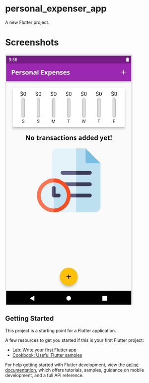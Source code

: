 # personal_expenser_app

A new Flutter project.

# Screenshots
<img src="https://github.com/program333/FlutterPersonalExpensesTrackerApp/blob/main/K2.jpg?raw=true" alt="imag1" />

## Getting Started

This project is a starting point for a Flutter application.

A few resources to get you started if this is your first Flutter project:

- [Lab: Write your first Flutter app](https://docs.flutter.dev/get-started/codelab)
- [Cookbook: Useful Flutter samples](https://docs.flutter.dev/cookbook)

For help getting started with Flutter development, view the
[online documentation](https://docs.flutter.dev/), which offers tutorials,
samples, guidance on mobile development, and a full API reference.
